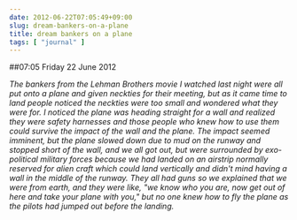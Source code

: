 ```yaml
---
date: 2012-06-22T07:05:49+09:00
slug: dream-bankers-on-a-plane
title: dream bankers on a plane
tags: [ "journal" ]
---
```


##07:05 Friday 22 June 2012

_The bankers from the Lehman Brothers movie I watched last night were all put onto a plane and given neckties for their meeting, but as it came time to land people noticed the neckties were too small and wondered what they were for.  I noticed the plane was heading straight for a wall and realized they were safety harnesses and those people who knew how to use them could survive the impact of the wall and the plane.  The impact seemed imminent, but the plane slowed down due to mud on the runway and stopped short of the wall, and we all got out, but were surrounded by exo-political military forces because we had landed on an airstrip normally reserved for alien craft which could land vertically and didn't mind having a wall in the middle of the runway.  They all had guns so we explained that we were from earth, and they were like, "we know who you are, now get out of here and take your plane with you," but no one knew how to fly the plane as the pilots had jumped out before the landing._
